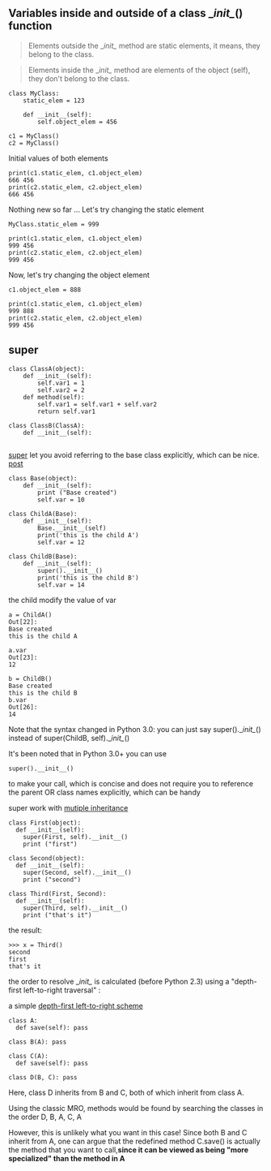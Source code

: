 ## Variables inside and outside of a class \__init\__() function


> Elements outside the \__init\__ method are static elements, it means, they belong to the class.

> Elements inside the \__init\__ method are elements of the object (self), they don't belong to the class.

```
class MyClass:
    static_elem = 123

    def __init__(self):
        self.object_elem = 456

c1 = MyClass()
c2 = MyClass()
```

Initial values of both elements
```
print(c1.static_elem, c1.object_elem)
666 456
print(c2.static_elem, c2.object_elem)
666 456

```

Nothing new so far ...
Let's try changing the static element
```
MyClass.static_elem = 999
```
```
print(c1.static_elem, c1.object_elem)
999 456
print(c2.static_elem, c2.object_elem)
999 456
```

Now, let's try changing the object element
```
c1.object_elem = 888
```
```
print(c1.static_elem, c1.object_elem)
999 888
print(c2.static_elem, c2.object_elem)
999 456
```

## super
```
class ClassA(object):
    def __init__(self):
        self.var1 = 1
        self.var2 = 2
    def method(self):
        self.var1 = self.var1 + self.var2
        return self.var1

class ClassB(ClassA):
    def __init__(self):
    
```
[super](https://docs.python.org/2/library/functions.html#super) let you avoid referring to the base class explicitly, which can be nice. [post](https://rhettinger.wordpress.com/2011/05/26/super-considered-super/)
```
class Base(object):
    def __init__(self):
        print ("Base created")
        self.var = 10

class ChildA(Base):
    def __init__(self):
        Base.__init__(self)
        print('this is the child A')
        self.var = 12

class ChildB(Base):
    def __init__(self):
        super().__init__()
        print('this is the child B')
        self.var = 14

```
the child modify the value of var
```
a = ChildA()
Out[22]:
Base created
this is the child A

a.var
Out[23]: 
12
```
```
b = ChildB()
Base created
this is the child B
b.var
Out[26]: 
14
```
Note that the syntax changed in Python 3.0: you can just say super().\__init\__() instead of super(ChildB, self).\__init\__() 

It's been noted that in Python 3.0+ you can use
```
super().__init__()
```
to make your call, which is concise and does not require you to reference the parent OR class names explicitly, which can be handy

super work with [mutiple inheritance](https://stackoverflow.com/questions/3277367/how-does-pythons-super-work-with-multiple-inheritance)
```
class First(object):
  def __init__(self):
    super(First, self).__init__()
    print ("first")

class Second(object):
  def __init__(self):
    super(Second, self).__init__()
    print ("second")

class Third(First, Second):
  def __init__(self):
    super(Third, self).__init__()
    print ("that's it")

```
the result:
```
>>> x = Third()
second
first
that's it
```

the order to resolve \__init\__ is calculated (before Python 2.3) using a "depth-first left-to-right traversal" :

a simple [depth-first left-to-right scheme](http://python-history.blogspot.com/2010/06/method-resolution-order.html)
```
class A:
  def save(self): pass

class B(A): pass

class C(A):
  def save(self): pass

class D(B, C): pass

```
Here, class D inherits from B and C, both of which inherit from class A.

Using the classic MRO, methods would be found by searching the classes in the order D, B, A, C, A

However, this is unlikely what you want in this case! Since both B and C inherit from A, one can argue that the redefined method C.save() is actually the method that you want to call,**since it can be viewed as being "more specialized" than the method in A**

